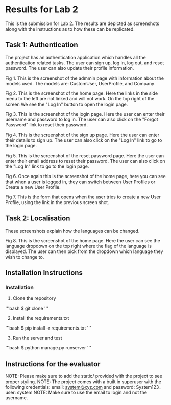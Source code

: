 # Results for Lab 2

This is the submission for Lab 2. The results are depicted as screenshots along with the instructions as to how these can be replicated.

## Task 1: Authentication
The project has an authentication application which handles all the authentication related tasks. The user can sign up, log in, log out, and reset password. The user can also update their profile information.

Fig 1. This is the screenshot of the admmin page with information about the models used. The models are: CustomUser, UserProfile, and Company

Fig 2. This is the screenshot of the home page. Here the links in the side menu to the left are not linked and will not work. On the top right of the screen We see the "Log In" button to open the login page.

Fig 3. This is the screenshot of the login page. Here the user can enter their username and password to log in. The user can also click on the "Forgot Password" link to reset their password.

Fig 4. This is the screenshot of the sign up page. Here the user can enter their details to sign up. The user can also click on the "Log In" link to go to the login page.

Fig 5. This is the screenshot of the reset password page. Here the user can enter their email address to reset their password. The user can also click on the "Log In" link to go to the login page.

Fig 6. Once again this is the screenshot of the home page, here you can see that when a user is logged in, they can switch between User Profiles or Create a new User Profile.

Fig 7. This is the form that opens when the user tries to create a new User Profile, using the link in the previous screen shot.


## Task 2: Localisation
These screenshots explain how the languages can be changed.

Fig 8. This is the screenshot of the home page. Here the user can see the language dropdown on the top right where the flag of the language is displayed. The user can then pick from the dropdown which language they wish to change to.

## Installation Instructions

### Installation
1. Clone the repository

'''bash
$ git clone <url>
'''

2. Install the requirements.txt

'''bash
$ pip install -r requirements.txt
'''

3. Run the server and test

'''bash
$ python manage.py runserver
'''

## Instructions for the evaluator
NOTE: Please make sure to add the static/ provided with the project to see proper styling.
NOTE: The project comes with a built in superuser with the following credentials: email: system@xyz.com and password: System123_ user: system
NOTE: Make sure to use the email to login and not the username.

